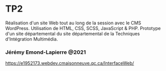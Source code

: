 # TP2
Réalisation d'un site Web tout au long de la session avec le CMS WordPress. Utilisation de HTML, CSS, SCSS, JavaScript & PHP. Prototype d'un site départemental du site départemental de la Techniques d'Intégration Multimédia.
### Jérémy Emond-Lapierre @2021
https://e1952173.webdev.cmaisonneuve.qc.ca/InterfaceWeb/
